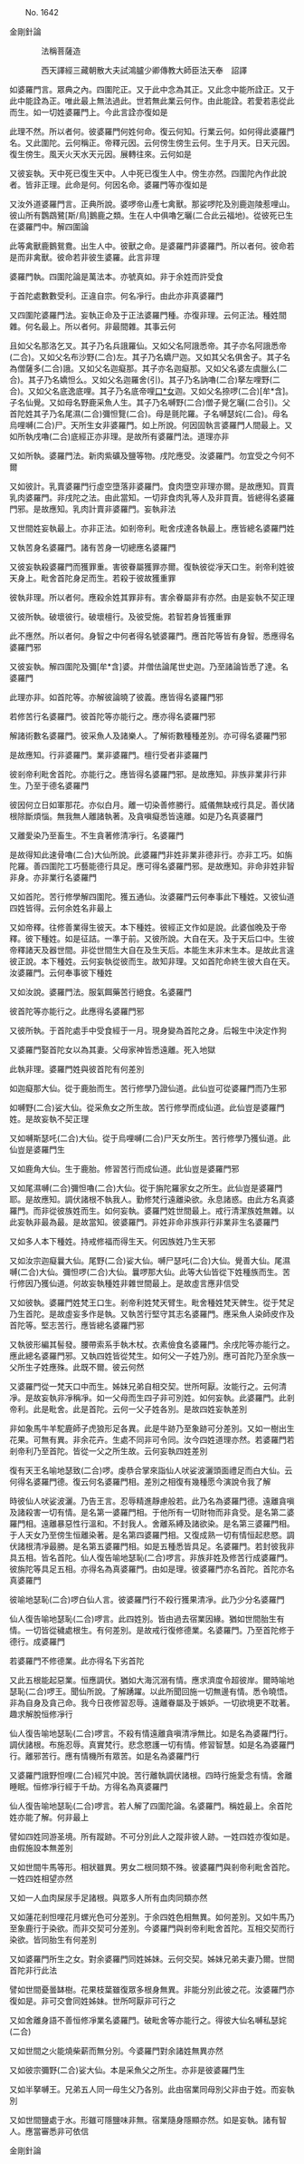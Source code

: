 ﻿　　No. 1642

金剛針論

　　　　法稱菩薩造


　　　　西天譯經三藏朝散大夫試鴻臚少卿傳教大師臣法天奉　詔譯


如婆羅門言。眾典之內。四圍陀正。又于此中念為其正。又此念中能所詮正。又于此中能詮為正。唯此最上無法過此。世若無此業云何作。由此能詮。若愛若恚從此而生。如一切姓婆羅門上。今此言詮亦復如是

此理不然。所以者何。彼婆羅門何姓何命。復云何知。行業云何。如何得此婆羅門名。又此圍陀。云何稱正。帝釋元因。云何傍生傍生云何。生于月天。日天元因。復生傍生。風天火天水天元因。展轉往來。云何如是

又彼妄執。天中死已復生天中。人中死已復生人中。傍生亦然。四圍陀內作此說者。皆非正理。此命是何。何因名命。婆羅門等亦復如是

又汝外道婆羅門言。正典所說。婆啰帝山產七禽獸。那娑啰陀及別鹿迦陵惹哩山。彼山所有鸚鵡鷺[斯/鳥]鵝鹿之類。生在人中俱嚕乞曬(二合此云福地)。從彼死已生在婆羅門中。解四圍論

此等禽獸鹿鵝鴛鴦。出生人中。彼獸之命。是婆羅門非婆羅門。所以者何。彼命若是而非禽獸。彼命若非彼生婆羅。此言非理

婆羅門執。四圍陀論是萬法本。亦號真如。非于余姓而許受食

于首陀處數數受利。正違自宗。何名凈行。由此亦非真婆羅門

又四圍陀婆羅門法。妄執正命及于正法婆羅門種。亦復非理。云何正法。種姓間雜。何名最上。所以者何。非最間雜。其事云何

且如父名那洛乞叉。其子乃名兵誐羅仙。又如父名阿誐悉帝。其子亦名阿誐悉帝(二合)。又如父名布沙野(二合)左。其子乃名嬌尸迦。又如其父名俱舍子。其子名為僧薩多(二合)誐。又如父名迦癡那。其子亦名迦癡那。又如父名婆左虞臘么(二合)。其子乃名嬌怛么。又如父名迦羅舍(引)。其子乃名訥嚕(二合)拏左哩野(二合)。又如父名底逸底哩。其子乃名底帝哩[口*女](尼所引)迦。又如父名捺啰(二合)[牟*含]。子名仙覺。又如母名野鹿采魚人生。其子乃名嚩野(二合)僧子覺乞曬(二合引)。父首陀姓其子乃名尾濕(二合)彌怛覽(二合)。母是氈陀羅。子名嚩瑟姹(二合)。母名烏哩嚩(二合)尸。天所生女非婆羅門。如上所說。何因固執言婆羅門人間最上。又如所執戌嚕(二合)底經正亦非理。是故所有婆羅門法。道理亦非

又如所執。婆羅門法。新肉紫礦及鹽等物。戌陀應受。汝婆羅門。勿宜受之今何不爾

又如彼計。乳賣婆羅門行虛空墮落非婆羅門。食肉墮空非理亦爾。是故應知。買賣乳肉婆羅門。非戌陀之法。由此當知。一切非食肉乳等人及非買賣。皆總得名婆羅門邪。是故應知。乳肉計賣非婆羅門。妄執非法

又世間姓妄執最上。亦非正法。如剎帝利。毗舍戌達各執最上。應皆總名婆羅門姓

又執苦身名婆羅門。諸有苦身一切總應名婆羅門

又彼妄執殺婆羅門而獲罪重。害彼眷屬獲罪亦爾。復執彼從凈天口生。剎帝利姓彼天身上。毗舍首陀身足而生。若殺于彼故獲重罪

彼執非理。所以者何。應殺余姓其罪非有。害余眷屬非有亦然。由是妄執不契正理

又彼所執。破壞彼行。破壞檀行。及彼受施。若智若身皆獲重罪

此不應然。所以者何。身智之中何者得名號婆羅門。應首陀等皆有身智。悉應得名婆羅門邪

又彼妄執。解四圍陀及彌[牟*含]婆。并僧佉論尾世史迦。乃至諸論皆悉了達。名婆羅門

此理亦非。如首陀等。亦解彼論曉了彼義。應皆得名婆羅門邪

若修苦行名婆羅門。彼首陀等亦能行之。應亦得名婆羅門邪

解諸術數名婆羅門。彼采魚人及諸樂人。了解術數種種差別。亦可得名婆羅門邪

是故應知。行非婆羅門。業非婆羅門。檀行受者非婆羅門

彼剎帝利毗舍首陀。亦能行之。應皆得名婆羅門邪。是故應知。非族非業非行非生。乃至于德名婆羅門

彼因何立日如軍那花。亦似白月。離一切染善修勝行。威儀無缺戒行具足。善伏諸根除斷煩惱。無我無人離諸執著。及貪嗔癡悉皆遠離。如是乃名真婆羅門

又離愛染乃至畜生。不生貪著修清凈行。名婆羅門

是故得知此速骨嚕(二合)大仙所說。此婆羅門非姓非業非德非行。亦非工巧。如旃陀羅。善四圍陀工巧藝能德行具足。應可得名婆羅門邪。是故應知。非命非姓非智非身。亦非業行名婆羅門

又如首陀。苦行修學解四圍陀。獲五通仙。汝婆羅門云何奉事此下種姓。又彼仙道四姓皆得。云何余姓名非最上

又如帝釋。往修善業得生彼天。本下種姓。彼經正文作如是說。此婆伽晚及于帝釋。彼下種姓。如是征詰。一準于前。又彼所說。大自在天。及于天后口中。生彼帝釋諸天及器世間。非從世間生大自在及生天后。本能生末非末生本。是故此言違彼正說。本下種姓。云何妄執從彼而生。故知非理。又如首陀命終生彼大自在天。汝婆羅門。云何奉事彼下種姓

又如汝說。婆羅門法。服氣餌藥苦行絕食。名婆羅門

彼首陀等亦能行之。此應得名婆羅門邪

又彼所執。于首陀處手中受食經于一月。現身變為首陀之身。后報生中決定作狗

又婆羅門娶首陀女以為其妻。父母家神皆悉遠離。死入地獄

此執非理。婆羅門姓與彼首陀有何差別

如迦癡那大仙。從于鹿胎而生。苦行修學乃證仙道。此仙豈可從婆羅門而乃生邪

如嚩野(二合)娑大仙。從采魚女之所生故。苦行修學而成仙道。此仙豈是婆羅門姓。是故妄執不契正理

又如嚩斯瑟吒(二合)大仙。從于烏哩嚩(二合)尸天女所生。苦行修學乃獲仙道。此仙豈是婆羅門生

又如鹿角大仙。生于鹿胎。修習苦行而成仙道。此仙豈是婆羅門邪

又如尾濕嚩(二合)彌怛嚕(二合)大仙。從于旃陀羅家女之所生。此仙豈是婆羅門耶。是故應知。調伏諸根不執我人。勤修梵行遠離染欲。永息諸惑。由此方名真婆羅門。而非從彼族姓而生。如何妄執。婆羅門姓世間最上。戒行清潔族姓無雜。以此妄執非最為最。是故當知。彼婆羅門。非姓非命非族非行非業非生名婆羅門

又如多人本下種姓。持戒修福而得生天。何因族姓乃生天邪

又如汝宗迦癡曩大仙。尾野(二合)娑大仙。嚩尸瑟吒(二合)大仙。覺善大仙。尾濕嚩(二合)大仙。彌怛啰(二合)大仙。曩啰那大仙。此等大仙皆從下姓種族而生。苦行修因乃獲仙道。何故妄執種姓非雜世間最上。是故虛言應非信受

又如彼執。婆羅門姓梵王口生。剎帝利姓梵天臂生。毗舍種姓梵天髀生。從于梵足乃生首陀。是故虛妄多作是執。又執苦行堅守其志名婆羅門。應采魚人染師皮作及首陀等。堅志苦行。應皆總名婆羅門邪

又執彼形編其髻發。腰帶索系手執木杖。衣素儉食名婆羅門。余戌陀等亦能行之。應此總名婆羅門邪。又執四姓皆從梵生。如何父一子姓乃別。應可首陀乃至余族一父所生子姓應殊。此既不爾。彼云何然

又婆羅門從一梵天口中而生。姊妹兄弟自相交契。世所呵厭。汝能行之。云何清凈。是故妄執非凈稱凈。如一父母而生四子非可別姓。如何妄執。此婆羅門。此剎帝利。此是毗舍。此是首陀。云何一父子姓各別。是故四姓妄執差別

非如象馬牛羊駝鹿師子虎狼形足各異。此是牛跡乃至象跡可分差別。又如一樹出生花果。可無有異。非余花卉。生處不同非可令同。汝今四姓道理亦然。若婆羅門若剎帝利乃至首陀。皆從一父之所生故。云何妄執四姓差別

復有天王名喻地瑟致(二合)啰。虔恭合掌來詣仙人吠娑波灑頭面禮足而白大仙。云何得名婆羅門德。復云何名婆羅門相。差別之相復有幾種愿今演說令我了解

時彼仙人吠娑波灑。乃告王言。忍辱精進靜慮般若。此乃名為婆羅門德。遠離貪嗔及諸殺害一切有情。是名第一婆羅門相。于他所有一切財物而非貪受。是名第二婆羅門相。遠離暴惡性行溫和。不封我人。舍離系縛及諸欲染。是名第三婆羅門相。于人天女乃至傍生恒離染著。是名第四婆羅門相。又復成熟一切有情恒起悲愍。調伏諸根清凈最勝。是名第五婆羅門相。如是五種悉皆具足。名婆羅門。若封彼我非具五相。皆名首陀。仙人復告喻地瑟恥(二合)啰言。非族非姓及修苦行成婆羅門。彼旃陀等具足五相。亦得名為真婆羅門。由如是理。彼婆羅門亦名首陀。首陀亦名真婆羅門

彼喻地瑟恥(二合)啰白仙人言。彼婆羅門行不殺行獲果清凈。此乃少分名婆羅門

仙人復告喻地瑟恥(二合)啰言。此四姓別。皆由過去宿業因緣。猶如世間胎生有情。一切皆從穢處根生。有何差別。是故戒行復修德業。名婆羅門。乃至首陀修于德行。成婆羅門

若婆羅門不修德業。此亦得名下劣首陀

又此五根能起惡業。恒應調伏。猶如大海沉溺有情。應求濟度令超彼岸。爾時喻地瑟恥(二合)啰王。聞仙所說。了解踴躍。以此所聞回施一切無邊有情。悉令曉悟。非為自身及貪己命。我今日夜修習忍辱。遠離眷屬及于嫉妒。一切欲境更不耽著。趣求解脫恒修凈行

仙人復告喻地瑟恥(二合)啰言。不殺有情遠離貪嗔清凈無比。如是名為婆羅門行。調伏諸根。布施忍辱。真實梵行。悲念愍護一切有情。修習智慧。如是名為婆羅門行。離邪苦行。應有情機所有眾苦。如是名為婆羅門行

又婆羅門誐野怛哩(二合)經咒中說。苦行離執調伏諸根。四時行施愛念有情。舍離睡眠。恒修凈行經于千劫。方得名為真婆羅門

仙人復告喻地瑟恥(二合)啰言。若人解了四圍陀論。名婆羅門。稱姓最上。余首陀姓亦能了解。何非最上

譬如四姓同游圣境。所有蹤跡。不可分別此人之蹤非彼人跡。一姓四姓亦復如是。由假施設本無差別

又如世間牛馬等形。相狀雖異。男女二根同類不殊。彼婆羅門與剎帝利毗舍首陀。一姓四姓相望亦然

又如一人血肉屎尿手足諸根。與眾多人所有血肉同類亦然

又如蓮花剎怛哩花月螺光色可分差別。于余四姓色相無異。如何差別。又如牛馬乃至象鹿行于染欲。而非交契可分差別。今婆羅門與剎帝利毗舍首陀。互相交契而行染欲。皆同胎生有何差別

又如婆羅門所生之女。對余婆羅門同姓姊妹。云何交契。姊妹兄弟夫妻乃爾。世間首陀非行此法

譬如世間憂曇缽樹。花果枝葉雖復眾多根身無異。非能分別此彼之花。汝婆羅門亦復如是。非可交會同姓姊妹。世所呵厭非可行之

又如舍離身語不善恒修凈業名婆羅門。破毗舍等亦能行之。得彼大仙名嚩私瑟姹(二合)

又如世間之火能燒柴薪而無分別。今婆羅門對余諸姓無異亦然

又如彼宗彌野(二合)娑大仙。本是采魚父之所生。亦非是彼婆羅門生

又如半拏嚩王。兄弟五人同一母生父乃各別。此由宿業同母別父非由于姓。而妄執別

又如世間鹽處于水。形雖可隱鹽味非無。宿業隨身隱顯亦然。如是妄執。諸有智人。應當審悉非可依信

金剛針論
